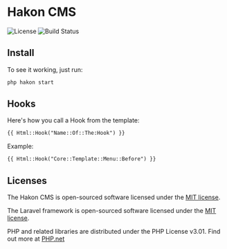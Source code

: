 # Hakon CMS

![License](https://img.shields.io/badge/Build-None-red.svg)
![Build Status](https://img.shields.io/badge/License-MIT-blue.svg)

## Install

To see it working, just run:

```html
php hakon start
```

## Hooks

Here's how you call a Hook from the template:

```html
{{ Html::Hook("Name::Of::The:Hook") }}
```

Example:


```html
{{ Html::Hook("Core::Template::Menu::Before") }}
```

## Licenses

The Hakon CMS is open-sourced software licensed under the [MIT license](http://opensource.org/licenses/MIT).

The Laravel framework is open-sourced software licensed under the [MIT license](http://opensource.org/licenses/MIT).

PHP and related libraries are distributed under the PHP License v3.01. Find out more at [PHP.net](http://www.php.net/license/3_01.txt)